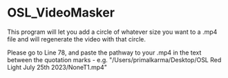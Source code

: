 # OSL_VideoMasker
This program will let you add a circle of whatever size you want to a .mp4 file and will regenerate the video with that circle. 


Please go to Line 78, and paste the pathway to your .mp4 in the text between the quotation marks - e.g. "/Users/primalkarma/Desktop/OSL Red Light July 25th 2023/NoneT1.mp4"
